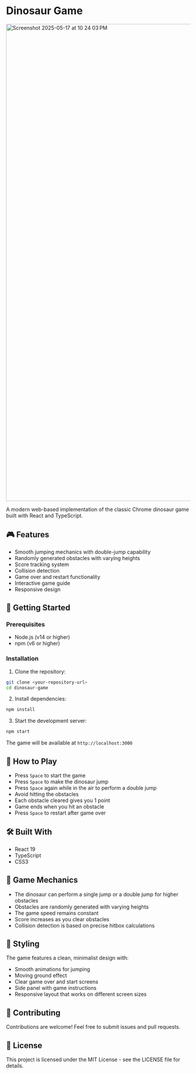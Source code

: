 # Dinosaur Game


<img width="1300" alt="Screenshot 2025-05-17 at 10 24 03 PM" src="https://github.com/user-attachments/assets/fbb235cb-edd0-4b52-81aa-b46c8af8fe9b" />


A modern web-based implementation of the classic Chrome dinosaur game built with React and TypeScript.

## 🎮 Features

- Smooth jumping mechanics with double-jump capability
- Randomly generated obstacles with varying heights
- Score tracking system
- Collision detection
- Game over and restart functionality
- Interactive game guide
- Responsive design

## 🚀 Getting Started

### Prerequisites

- Node.js (v14 or higher)
- npm (v6 or higher)

### Installation

1. Clone the repository:
```bash
git clone <your-repository-url>
cd dinosaur-game
```

2. Install dependencies:
```bash
npm install
```

3. Start the development server:
```bash
npm start
```

The game will be available at `http://localhost:3000`

## 🎯 How to Play

- Press `Space` to start the game
- Press `Space` to make the dinosaur jump
- Press `Space` again while in the air to perform a double jump
- Avoid hitting the obstacles
- Each obstacle cleared gives you 1 point
- Game ends when you hit an obstacle
- Press `Space` to restart after game over

## 🛠️ Built With

- React 19
- TypeScript
- CSS3

## 📝 Game Mechanics

- The dinosaur can perform a single jump or a double jump for higher obstacles
- Obstacles are randomly generated with varying heights
- The game speed remains constant
- Score increases as you clear obstacles
- Collision detection is based on precise hitbox calculations

## 🎨 Styling

The game features a clean, minimalist design with:
- Smooth animations for jumping
- Moving ground effect
- Clear game over and start screens
- Side panel with game instructions
- Responsive layout that works on different screen sizes

## 🤝 Contributing

Contributions are welcome! Feel free to submit issues and pull requests.

## 📄 License

This project is licensed under the MIT License - see the LICENSE file for details.
